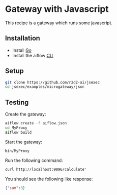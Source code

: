 # Gateway with Javascript
This recipe is a gateway which runs some javascript.

## Installation
* Install [Go](https://golang.org/)
* Install the aiflow [CLI](https://github.com/r2d2-ai/cli)

## Setup
```bash
git clone https://github.com/r2d2-ai/jsexec
cd jsexec/examples/microgateway/json
```

## Testing
Create the gateway:
```bash
aiflow create -f aiflow.json
cd MyProxy
aiflow build
```

Start the gateway:
```bash
bin/MyProxy
```

Run the following command:
```bash
curl http://localhost:9096/calculate"
```

You should see the following like response:
```json
{"sum":3}
```
